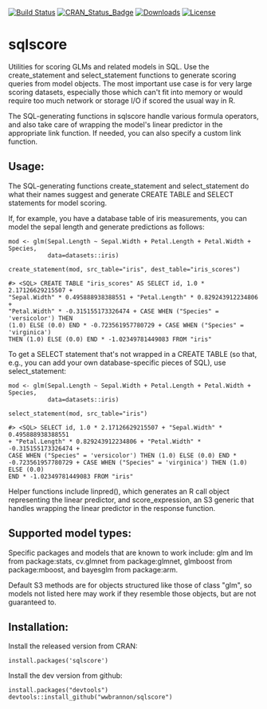 
<!-- README.md is generated from README.Rmd. Please edit that file -->
[![Build Status](https://img.shields.io/travis/wwbrannon/sqlscore.svg?style=flat)](https://travis-ci.org/wwbrannon/sqlscore) [![CRAN\_Status\_Badge](https://www.r-pkg.org/badges/version/sqlscore)](https://cran.r-project.org/package=sqlscore) [![Downloads](https://cranlogs.r-pkg.org/badges/sqlscore)](https://cran.r-project.org/package=sqlscore) [![License](https://img.shields.io/:license-mit-blue.svg?style=flat)](https://badges.mit-license.org)

sqlscore
========

Utilities for scoring GLMs and related models in SQL. Use the create\_statement and select\_statement functions to generate scoring queries from model objects. The most important use case is for very large scoring datasets, especially those which can't fit into memory or would require too much network or storage I/O if scored the usual way in R.

The SQL-generating functions in sqlscore handle various formula operators, and also take care of wrapping the model's linear predictor in the appropriate link function. If needed, you can also specify a custom link function.

Usage:
------

The SQL-generating functions create\_statement and select\_statement do what their names suggest and generate CREATE TABLE and SELECT statements for model scoring.

If, for example, you have a database table of iris measurements, you can model the sepal length and generate predictions as follows:

    mod <- glm(Sepal.Length ~ Sepal.Width + Petal.Length + Petal.Width + Species,
               data=datasets::iris)

    create_statement(mod, src_table="iris", dest_table="iris_scores")  

    #> <SQL> CREATE TABLE "iris_scores" AS SELECT id, 1.0 * 2.17126629215507 +
    "Sepal.Width" * 0.495888938388551 + "Petal.Length" * 0.829243912234806 +
    "Petal.Width" * -0.315155173326474 + CASE WHEN ("Species" = 'versicolor') THEN
    (1.0) ELSE (0.0) END * -0.723561957780729 + CASE WHEN ("Species" = 'virginica')
    THEN (1.0) ELSE (0.0) END * -1.02349781449083 FROM "iris"

To get a SELECT statement that's not wrapped in a CREATE TABLE (so that, e.g., you can add your own database-specific pieces of SQL), use select\_statement:

    mod <- glm(Sepal.Length ~ Sepal.Width + Petal.Length + Petal.Width + Species,
               data=datasets::iris)

    select_statement(mod, src_table="iris")

    #> <SQL> SELECT id, 1.0 * 2.17126629215507 + "Sepal.Width" * 0.495888938388551
    + "Petal.Length" * 0.829243912234806 + "Petal.Width" * -0.315155173326474 +
    CASE WHEN ("Species" = 'versicolor') THEN (1.0) ELSE (0.0) END *
    -0.723561957780729 + CASE WHEN ("Species" = 'virginica') THEN (1.0) ELSE (0.0)
    END * -1.02349781449083 FROM "iris"

Helper functions include linpred(), which generates an R call object representing the linear predictor, and score\_expression, an S3 generic that handles wrapping the linear predictor in the response function.

Supported model types:
----------------------

Specific packages and models that are known to work include: glm and lm from package:stats, cv.glmnet from package:glmnet, glmboost from package:mboost, and bayesglm from package:arm.

Default S3 methods are for objects structured like those of class "glm", so models not listed here may work if they resemble those objects, but are not guaranteed to.

Installation:
-------------

Install the released version from CRAN:

    install.packages('sqlscore')

Install the dev version from github:

    install.packages("devtools")
    devtools::install_github("wwbrannon/sqlscore")
